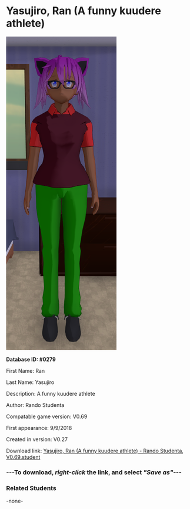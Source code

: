 # Yasujiro, Ran (A funny kuudere athlete)

<img src="../../Files/Images/Yasujiro, Ran (A funny kuudere athlete).png" title="Yasujiro, Ran (A funny kuudere athlete) - Rando Studenta, V0.69">

**Database ID: #0279**

First Name: Ran

Last Name: Yasujiro

Description: A funny kuudere athlete

Author: Rando Studenta

Compatable game version: V0.69

First appearance: 9/9/2018

Created in version: V0.27

Download link: <a href="https://raw.githubusercontent.com/Arbiter1223/Daigaku-Gurashi-Custom-Students/master/Files/Student%20Files/Yasujiro%2C%20Ran%20(A%20funny%20kuudere%20athlete)%20-%20Rando%20Studenta%2C%20V0.69.student">Yasujiro, Ran (A funny kuudere athlete) - Rando Studenta, V0.69.student</a>

### ---**To download, _right-click_ the link, and select _"Save as"_**---

### Related Students

-none-
